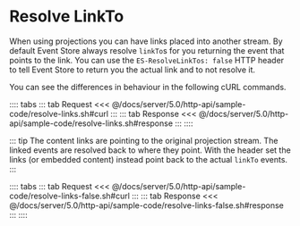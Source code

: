 # Resolve LinkTo

When using projections you can have links placed into another stream. By default Event Store always resolve `linkTo`s for you returning the event that points to the link. You can use the `ES-ResolveLinkTos: false` HTTP header to tell Event Store to return you the actual link and to not resolve it.

You can see the differences in behaviour in the following cURL commands.

:::: tabs
::: tab Request
<<< @/docs/server/5.0/http-api/sample-code/resolve-links.sh#curl
:::
::: tab Response
<<< @/docs/server/5.0/http-api/sample-code/resolve-links.sh#response
:::
::::

::: tip
The content links are pointing to the original projection stream. The linked events are resolved back to where they point. With the header set the links (or embedded content) instead point back to the actual `linkTo` events.
:::

:::: tabs
::: tab Request
<<< @/docs/server/5.0/http-api/sample-code/resolve-links-false.sh#curl
:::
::: tab Response
<<< @/docs/server/5.0/http-api/sample-code/resolve-links-false.sh#response
:::
::::
